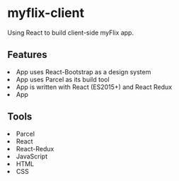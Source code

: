 # myflix-client
 
Using React to build client-side myFlix app. 

## Features

<li>App uses React-Bootstrap as a design system</li>
<li>App uses Parcel as its build tool</li>
<li>App is written with React (ES2015+) and React Redux</li>
<li>App 

## Tools
<li>Parcel</li>
<li>React</li>
<li>React-Redux</li>
<li>JavaScript</li>
<li>HTML</li>
<li>CSS</li>

